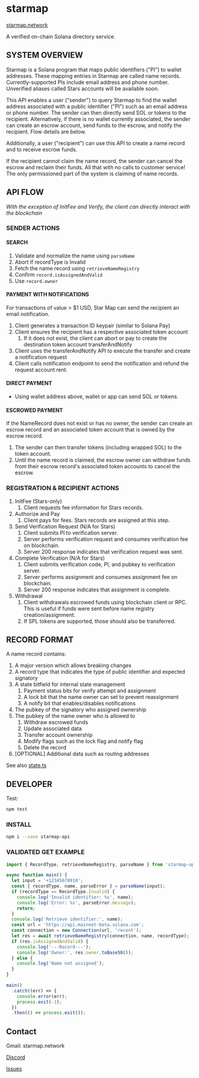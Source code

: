 # starmap

[starmap.network](https://starmap.network)

A verified on-chain Solana directory service.

## SYSTEM OVERVIEW

Starmap is a Solana program that maps public identifiers ("PI") to wallet addresses. These
mapping entries in Starmap are called name records. Currently-supported PIs include email
address and phone number. Unverified aliases called Stars accounts will be available soon.

This API enables a user ("sender") to query Starmap to find the wallet address associated
with a public identifier ("PI") such as an email address or phone number. The sender
can then directly send SOL or tokens to the recipient. Alternatively, if there is no wallet
currently associated, the sender can create an escrow account, send funds to the escrow,
and notify the recipient. Flow details are below.

Additionally, a user ("recipient") can use this API to create a name record and to
receive escrow funds.

If the recipient cannot claim the name record, the sender can cancel the escrow and
reclaim their funds. All that with no calls to customer service! The only
permissioned part of the system is claiming of name records.

## API FLOW

_With the exception of InitFee and Verify, the client can directly interact with the blockchain_

### SENDER ACTIONS

#### SEARCH

1. Validate and normalize the name using `parseName`
1. Abort if recordType is Invalid
1. Fetch the name record using `retrieveNameRegistry`
1. Confirm `record.isAssignedAndValid`
1. Use `record.owner`

#### PAYMENT WITH NOTIFICATIONS

For transactions of value > $1 USD, Star Map can send the recipient an email notification.

1. Client generates a transaction ID keypair (similar to Solana Pay)
1. Client ensures the recipient has a respective associated token account
   1. If it does not exist, the client can abort or pay to create the destination token account
      transferAndNotify
1. Client uses the transferAndNotify API to execute the transfer and create a notification request
1. Client calls notification endpoint to send the notification and refund the request account rent.

#### DIRECT PAYMENT

- Using wallet address above, wallet or app can send SOL or tokens.

#### ESCROWED PAYMENT

If the NameRecord does not exist or has no owner, the sender can create an
escrow record and an associated token account that is owned by the escrow record.

1. The sender can then transfer tokens (including wrapped SOL) to the token account.
1. Until the name record is claimed, the escrow owner can withdraw funds from their
   escrow record's associated token accounts to cancel the escrow.

### REGISTRATION & RECIPIENT ACTIONS

1. InitFee (Stars-only)
   1. Client requests fee information for Stars records.
1. Authorize and Pay
   1. Client pays for fees. Stars records are assigned at this step.
1. Send Verification Request (N/A for Stars)
   1. Client submits PI to verification server.
   1. Server performs verification request and consumes verification fee on blockchain.
   1. Server 200 response indicates that verification request was sent.
1. Complete Verification (N/A for Stars)
   1. Client submits verification code, PI, and pubkey to verification server.
   1. Server performs assignment and consumes assignment fee on blockchain.
   1. Server 200 response indicates that assignment is complete.
1. Withdrawal
   1. Client withdrawals escrowed funds using blockchain client or RPC.
      This is useful if funds were sent before name registry creation/assignment.
   1. If SPL tokens are supported, those should also be transferred.

## RECORD FORMAT

A name record contains:

1. A major version which allows breaking changes
1. A record type that indicates the type of public identifier and expected signatory
1. A state bitfield for internal state management
   1. Payment status bits for verify attempt and assignment
   1. A lock bit that the name owner can set to prevent reassignment
   1. A notify bit that enables/disables notifications
1. The pubkey of the signatory who assigned ownership
1. The pubkey of the name owner who is allowed to
   1. Withdraw escrowed funds
   1. Update associated data
   1. Transfer account ownership
   1. Modify flags such as the lock flag and notify flag
   1. Delete the record
1. [OPTIONAL] Additional data such as routing addresses

See also [state.ts](js/api/state.ts)

## DEVELOPER

Test:

```bash
npm test
```

### INSTALL

```bash
npm i --save starmap-api
```

### VALIDATED GET EXAMPLE

```js
import { RecordType, retrieveNameRegistry, parseName } from 'starmap-api';

async function main() {
  let input = '+12345678910';
  const { recordType, name, parseError } = parseName(input);
  if (recordType == RecordType.Invalid) {
    console.log('Invalid identifier: %s', name);
    console.log('Error: %s', parseError.message);
    return;
  }
  console.log('Retrieve identifier:', name);
  const url = 'https://api.mainnet-beta.solana.com';
  const connection = new Connection(url, 'recent');
  let res = await retrieveNameRegistry(connection, name, recordType);
  if (res.isAssignedAndValid) {
    console.log('---Record---');
    console.log('Owner:', res.owner.toBase58());
  } else {
    console.log('Name not assigned');
  }
}

main()
  .catch((err) => {
    console.error(err);
    process.exit(-1);
  })
  .then(() => process.exit());
```

## Contact

Gmail: starmap.network

[Discord](https://discord.gg/dPNpAsgRZV)

[Issues](https://github.com/solauto/starmap-api/issues)
